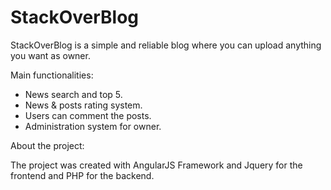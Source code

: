 # StackOverBlog

StackOverBlog is a simple and reliable blog where you can upload anything you want as owner.

Main functionalities:

- News search and top 5.
- News & posts rating system.
- Users can comment the posts.
- Administration system for owner.

About the project:

The project was created with AngularJS Framework and Jquery for the frontend and PHP for the backend.

